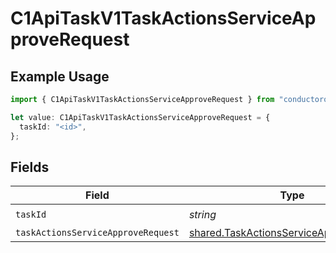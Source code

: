 # C1ApiTaskV1TaskActionsServiceApproveRequest

## Example Usage

```typescript
import { C1ApiTaskV1TaskActionsServiceApproveRequest } from "conductorone-sdk-typescript/sdk/models/operations";

let value: C1ApiTaskV1TaskActionsServiceApproveRequest = {
  taskId: "<id>",
};
```

## Fields

| Field                                                                                                     | Type                                                                                                      | Required                                                                                                  | Description                                                                                               |
| --------------------------------------------------------------------------------------------------------- | --------------------------------------------------------------------------------------------------------- | --------------------------------------------------------------------------------------------------------- | --------------------------------------------------------------------------------------------------------- |
| `taskId`                                                                                                  | *string*                                                                                                  | :heavy_check_mark:                                                                                        | N/A                                                                                                       |
| `taskActionsServiceApproveRequest`                                                                        | [shared.TaskActionsServiceApproveRequest](../../../sdk/models/shared/taskactionsserviceapproverequest.md) | :heavy_minus_sign:                                                                                        | N/A                                                                                                       |